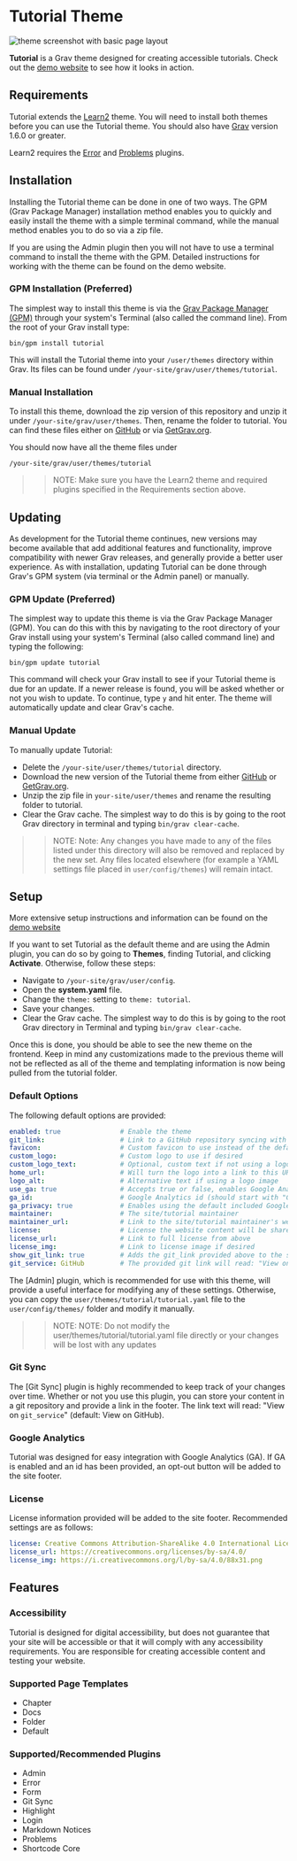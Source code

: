 # Tutorial Theme

![theme screenshot with basic page layout](https://ds-tutorials.oucreate.com/tutorial-template/)

**Tutorial** is a Grav theme designed for creating accessible tutorials. Check out the [demo website](https://www.ds-tutorials.oucreate.com/tutorial-template) to see how it looks in action.

## Requirements

Tutorial extends the [Learn2](https://github.com/getgrav/grav-theme-learn2) theme. You will need to install both themes before you can use the Tutorial theme. You should also have [Grav](https://github.com/getgrav/grav) version 1.6.0 or greater.

Learn2 requires the [Error](https://github.com/getgrav/grav-plugin-error) and [Problems](https://github.com/getgrav/grav-plugin-problems) plugins.

## Installation

Installing the Tutorial theme can be done in one of two ways. The GPM (Grav Package Manager) installation method enables you to quickly and easily install the theme with a simple terminal command, while the manual method enables you to do so via a zip file.

If you are using the Admin plugin then you will not have to use a terminal command to install the theme with the GPM. Detailed instructions for working with the theme can be found on the demo website.

### GPM Installation (Preferred)

The simplest way to install this theme is via the [Grav Package Manager (GPM)](https://learn.getgrav.org/cli-console/grav-cli-gpm) through your system's Terminal (also called the command line). From the root of your Grav install type:

```
bin/gpm install tutorial
```

This will install the Tutorial theme into your `/user/themes` directory within Grav. Its files can be found under `/your-site/grav/user/themes/tutorial`.

### Manual Installation

To install this theme, download the zip version of this repository and unzip it under `/your-site/grav/user/themes`. Then, rename the folder to tutorial. You can find these files either on [GitHub](https://github.com/ds-tutorials/grav-theme-tutorial) or via [GetGrav.org](https://getgrav.org/downloads/themes).

You should now have all the theme files under

```
/your-site/grav/user/themes/tutorial
```

>> NOTE: Make sure you have the Learn2 theme and required plugins specified in the Requirements section above.

## Updating

As development for the Tutorial theme continues, new versions may become available that add additional features and functionality, improve compatibility with newer Grav releases, and generally provide a better user experience. As with installation, updating Tutorial can be done through Grav's GPM system (via terminal or the Admin panel) or manually.

### GPM Update (Preferred)

The simplest way to update this theme is via the Grav Package Manager (GPM). You can do this with this by navigating to the root directory of your Grav install using your system's Terminal (also called command line) and typing the following:

```
bin/gpm update tutorial
```

This command will check your Grav install to see if your Tutorial theme is due for an update. If a newer release is found, you will be asked whether or not you wish to update. To continue, type `y` and hit enter. The theme will automatically update and clear Grav's cache.

### Manual Update

To manually update Tutorial:

- Delete the `/your-site/user/themes/tutorial` directory.
- Download the new version of the Tutorial theme from either [GitHub](https://github.com/ds-tutorials/grav-theme-tutorial) or [GetGrav.org](https://getgrav.org/downloads/themes).
- Unzip the zip file in `your-site/user/themes` and rename the resulting folder to tutorial.
- Clear the Grav cache. The simplest way to do this is by going to the root Grav directory in terminal and typing `bin/grav clear-cache`.

>> NOTE: Note: Any changes you have made to any of the files listed under this directory will also be removed and replaced by the new set. Any files located elsewhere (for example a YAML settings file placed in `user/config/themes`) will remain intact.

## Setup

More extensive setup instructions and information can be found on the [demo website](https://www.ds-tutorials.oucreate.com/tutorial-template)

If you want to set Tutorial as the default theme and are using the Admin plugin, you can do so by going to **Themes**, finding Tutorial, and clicking **Activate**. Otherwise, follow these steps:

- Navigate to `/your-site/grav/user/config`.
- Open the **system.yaml** file.
- Change the `theme:` setting to `theme: tutorial`.
- Save your changes.
- Clear the Grav cache. The simplest way to do this is by going to the root Grav directory in Terminal and typing `bin/grav clear-cache`.

Once this is done, you should be able to see the new theme on the frontend. Keep in mind any customizations made to the previous theme will not be reflected as all of the theme and templating information is now being pulled from the tutorial folder.

### Default Options

The following default options are provided:

```yaml
enabled: true               # Enable the theme
git_link:                   # Link to a GitHub repository syncing with the site's pages folder
favicon:                    # Custom favicon to use instead of the default Grav favicon
custom_logo:                # Custom logo to use if desired
custom_logo_text:           # Optional, custom text if not using a logo image
home_url:                   # Will turn the logo into a link to this URL
logo_alt:                   # Alternative text if using a logo image
use_ga: true                # Accepts true or false, enables Google Analytics
ga_id:                      # Google Analytics id (should start with "G-")
ga_privacy: true            # Enables using the default included Google Analytics privacy statement in the footer, will only be used if Google Analytics is enabled and an id has been provided. Disable this if you are providing your own statement.
maintainer:                 # The site/tutorial maintainer
maintainer_url:             # Link to the site/tutorial maintainer's website
license:                    # License the website content will be shared under
license_url:                # Link to full license from above
license_img:                # Link to license image if desired
show_git_link: true         # Adds the git_link provided above to the site footer
git_service: GitHub         # The provided git link will read: "View on <git_service>"
```

The [Admin] plugin, which is recommended for use with this theme, will provide a useful interface for modifying any of these settings. Otherwise, you can copy the `user/themes/tutorial/tutorial.yaml` file to the `user/config/themes/` folder and modify it manually.

>> NOTE: NOTE: Do not modify the user/themes/tutorial/tutorial.yaml file directly or your changes will be lost with any updates

### Git Sync

The [Git Sync] plugin is highly recommended to keep track of your changes over time. Whether or not you use this plugin, you can store your content in a git repository and provide a link in the footer. The link text will read: "View on `git_service`" (default: View on GitHub).

### Google Analytics

Tutorial was designed for easy integration with Google Analytics (GA). If GA is enabled and an id has been provided, an opt-out button will be added to the site footer.

### License

License information provided will be added to the site footer. Recommended settings are as follows:

```yaml
license: Creative Commons Attribution-ShareAlike 4.0 International License  # License the website content will be shared under
license_url: https://creativecommons.org/licenses/by-sa/4.0/                # Link to full license from above
license_img: https://i.creativecommons.org/l/by-sa/4.0/88x31.png            # Link to license image if desired
```

## Features

### Accessibility

Tutorial is designed for digital accessibility, but does not guarantee that your site will be accessible or that it will comply with any accessibility requirements. You are responsible for creating accessible content and testing your website.

### Supported Page Templates

- Chapter
- Docs
- Folder
- Default

### Supported/Recommended Plugins

- Admin
- Error
- Form
- Git Sync
- Highlight
- Login
- Markdown Notices
- Problems
- Shortcode Core